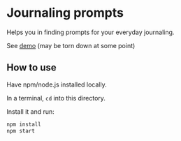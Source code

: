 # Journaling prompts

Helps you in finding prompts for your everyday journaling.

See [demo](https://journaling-prompts.surge.sh/) (may be torn down at some point)

## How to use

Have npm/node.js installed locally.

In a terminal, `cd` into this directory.

Install it and run:

```bash
npm install
npm start
```
